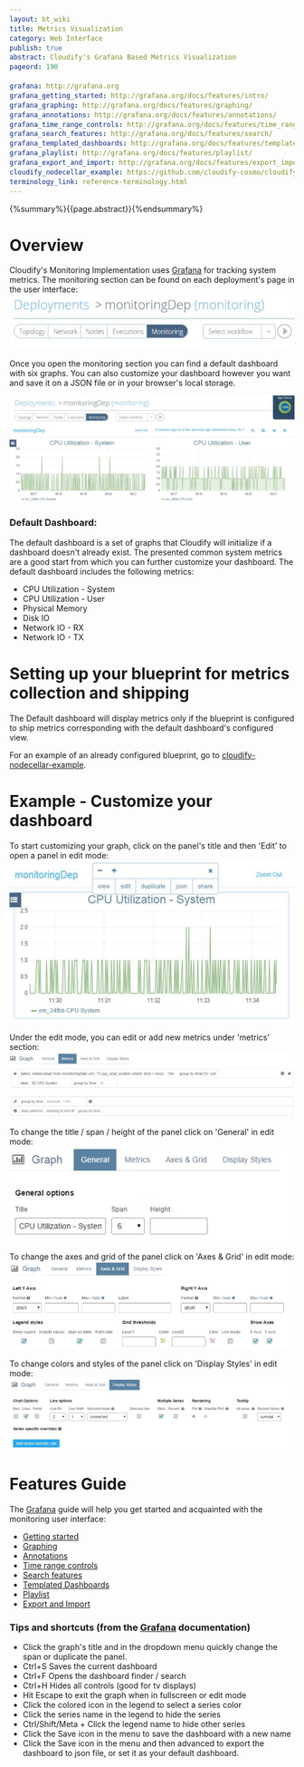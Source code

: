 ```yaml
---
layout: bt_wiki
title: Metrics Visualization
category: Web Interface
publish: true
abstract: Cloudify's Grafana Based Metrics Visualization
pageord: 190

grafana: http://grafana.org
grafana_getting_started: http://grafana.org/docs/features/intro/
grafana_graphing: http://grafana.org/docs/features/graphing/
grafana_annotations: http://grafana.org/docs/features/annotations/
grafana_time_range_controls: http://grafana.org/docs/features/time_range/
grafana_search_features: http://grafana.org/docs/features/search/
grafana_templated_dashboards: http://grafana.org/docs/features/templated_dashboards/
grafana_playlist: http://grafana.org/docs/features/playlist/
grafana_export_and_import: http://grafana.org/docs/features/export_import/
cloudify_nodecellar_example: https://github.com/cloudify-cosmo/cloudify-nodecellar-example
terminology_link: reference-terminology.html
---
```

{%summary%}{{page.abstract}}{%endsummary%}


# Overview

Cloudify's Monitoring Implementation uses [Grafana]({{page.grafana}}) for tracking system metrics.
The monitoring section can be found on each deployment's page in the user interface:
![The monitoring section button](/guide/images/ui/ui-monitoring-tab.jpg)

Once you open the monitoring section you can find a default dashboard with six graphs.
You can also customize your dashboard however you want and save it on a JSON file or in your browser's local storage.

![The monitoring](/guide/images/ui/ui_monitoring.jpg)

### Default Dashboard:

The default dashboard is a set of graphs that Cloudify will initialize if a dashboard doesn't already exist.
The presented common system metrics are a good start from which you can further customize your dashboard.
The default dashboard includes the following metrics:

* CPU Utilization - System
* CPU Utilization - User
* Physical Memory
* Disk IO
* Network IO - RX
* Network IO - TX


# Setting up your blueprint for metrics collection and shipping

The Default dashboard will display metrics only if the blueprint is configured to ship metrics corresponding with the default dashboard's configured view.

For an example of an already configured blueprint, go to [cloudify-nodecellar-example]({{page.cloudify_nodecellar_example}}).


# Example - Customize your dashboard

To start customizing your graph, click on the panel's title and then 'Edit' to open a panel in edit mode:
![The monitoring panel edit mode](/guide/images/ui/ui-monitoring-title-edit.jpg)

Under the edit mode, you can edit or add new metrics under 'metrics' section:
![The monitoring panel edit mode of metrics](/guide/images/ui/ui-monitoring-edit-metrics.jpg)

To change the title / span / height of the panel click on 'General' in edit mode:
![The monitoring panel general edit mode](/guide/images/ui/ui-monitoring-edit-general.jpg)

To change the axes and grid of the panel click on 'Axes & Grid' in edit mode:
![The monitoring panel edit mode of axes and grid](/guide/images/ui/ui-monitoring-edit-axes-grid.jpg)

To change colors and styles of the panel click on 'Display Styles' in edit mode:
![The monitoring panel edit mode of styles](/guide/images/ui/ui-monitoring-edit-styles.jpg)

# Features Guide
The [Grafana]({{page.grafana}}) guide will help you get started and acquainted with the monitoring user interface:

* [Getting started]({{page.grafana_getting_started}})
* [Graphing]({{page.grafana_graphing}})
* [Annotations]({{page.grafana_annotations}})
* [Time range controls]({{page.grafana_time_range_controls}})
* [Search features]({{page.grafana_search_features}})
* [Templated Dashboards]({{page.grafana_templated_dashboards}})
* [Playlist]({{page.grafana_playlist}})
* [Export and Import]({{page.grafana_export_and_import}})

### Tips and shortcuts (from the [Grafana]({{page.grafana}}) documentation)
* Click the graph's title and in the dropdown menu quickly change the span or duplicate the panel.
* Ctrl+S Saves the current dashboard
* Ctrl+F Opens the dashboard finder / search
* Ctrl+H Hides all controls (good for tv displays)
* Hit Escape to exit the graph when in fullscreen or edit mode
* Click the colored icon in the legend to select a series color
* Click the series name in the legend to hide the series
* Ctrl/Shift/Meta + Click the legend name to hide other series
* Click the Save icon in the menu to save the dashboard with a new name
* Click the Save icon in the menu and then advanced to export the dashboard to json file, or set it as your default dashboard.
